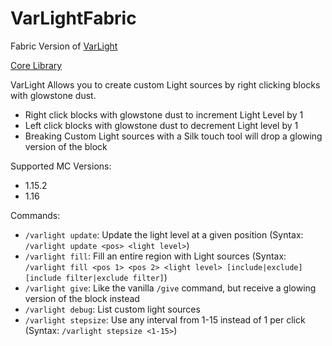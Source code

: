 # VarLightFabric

Fabric Version of [VarLight](https://github.com/flori-schwa/VarLight)

[Core Library](https://github.com/flori-schwa/VarLightCore)

VarLight Allows you to create custom Light sources by right clicking blocks with glowstone dust.

-   Right click blocks with glowstone dust to increment Light Level by 1
-   Left click blocks with glowstone dust to decrement Light level by 1
-   Breaking Custom Light sources with a Silk touch tool will drop a glowing version of the block

Supported MC Versions:

-   1.15.2
-   1.16

Commands:

-   `/varlight update`: Update the light level at a given position (Syntax: `/varlight update <pos> <light level>`)
-   `/varlight fill`: Fill an entire region with Light sources (Syntax: `/varlight fill <pos 1> <pos 2> <light level> [include|exclude] [include filter|exclude filter]`)
-   `/varlight give`: Like the vanilla `/give` command, but receive a glowing version of the block instead
-   `/varlight debug`: List custom light sources
-   `/varlight stepsize`: Use any interval from 1-15 instead of 1 per click (Syntax: `/varlight stepsize <1-15>`)
